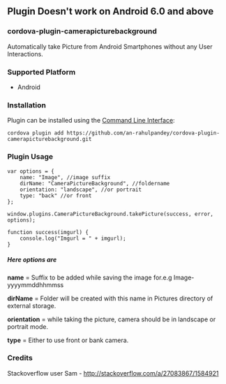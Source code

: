 ## Plugin Doesn't work on Android 6.0 and above

### cordova-plugin-camerapicturebackground
Automatically take Picture from Android Smartphones without any User Interactions.

### Supported Platform

* Android

### Installation

Plugin can be installed using the [Command Line Interface](http://cordova.apache.org/docs/en/4.0.0/guide_cli_index.md.html#The%20Command-Line%20Interface):

````
cordova plugin add https://github.com/an-rahulpandey/cordova-plugin-camerapicturebackground.git
````

### Plugin Usage

````
var options = {
    name: "Image", //image suffix
    dirName: "CameraPictureBackground", //foldername
    orientation: "landscape", //or portrait
    type: "back" //or front
};

window.plugins.CameraPictureBackground.takePicture(success, error, options);

function success(imgurl) {
    console.log("Imgurl = " + imgurl);
}
````

##### Here options are

**name** = Suffix to be added while saving the image for.e.g Image-yyyymmddhhmmss

**dirName** = Folder will be created with this name in Pictures directory of external storage.

**orientation** = while taking the picture, camera should be in landscape or portrait mode.

**type** = Either to use front or bank camera.


### Credits

Stackoverflow user Sam - http://stackoverflow.com/a/27083867/1584921
